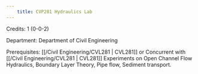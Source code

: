 ```yaml
---
    title: CVP281 Hydraulics Lab
---
```

Credits: 1 (0-0-2)

Department: Department of Civil Engineering

Prerequisites: [[/Civil Engineering/CVL281 | CVL281]] or Concurrent with [[/Civil Engineering/CVL281 | CVL281]] Experiments on Open Channel Flow Hydraulics, Boundary Layer Theory, Pipe flow, Sediment transport.

